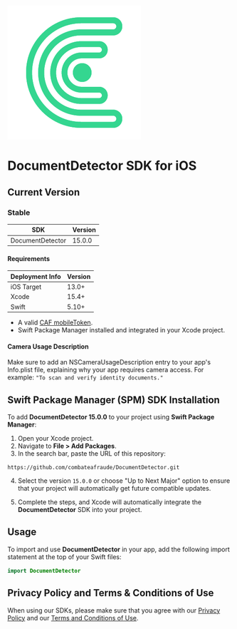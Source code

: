 ![Caf](https://github.com/combateafraude/iOS/raw/main/images/caf_icon.png)

# DocumentDetector SDK for iOS

## Current Version

### Stable

| SDK            | Version |
| -------------- | ------- |
| DocumentDetector   | 15.0.0   |

#### Requirements

| Deployment Info | Version       |
| --------------- | ------------- |
| iOS Target      | 13.0+         |
| Xcode           | 15.4+         |
| Swift           | 5.10+         |

- A valid [CAF mobileToken](https://docs.caf.io/sdks/access-token).
- Swift Package Manager installed and integrated in your Xcode project.

#### Camera Usage Description

Make sure to add an NSCameraUsageDescription entry to your app's Info.plist file, explaining why your app requires camera access. For example: `"To scan and verify identity documents."`

## Swift Package Manager (SPM) SDK Installation

To add **DocumentDetector 15.0.0** to your project using **Swift Package Manager**:

1. Open your Xcode project.
2. Navigate to **File > Add Packages**.
3. In the search bar, paste the URL of this repository:
```console
https://github.com/combateafraude/DocumentDetector.git
```
4. Select the version `15.0.0` or choose "Up to Next Major" option to ensure that your project will automatically get future compatible updates.

5. Complete the steps, and Xcode will automatically integrate the **DocumentDetector** SDK into your project.

## Usage

To import and use **DocumentDetector** in your app, add the following import statement at the top of your Swift files:

```swift
import DocumentDetector
```

## Privacy Policy and Terms & Conditions of Use

When using our SDKs, please make sure that you agree with our [Privacy Policy](https://en.caf.io/politicas/politicas-de-privacidade) and our [Terms and Conditions of Use](https://en.caf.io/politicas/termos-e-condicoes-de-uso).


